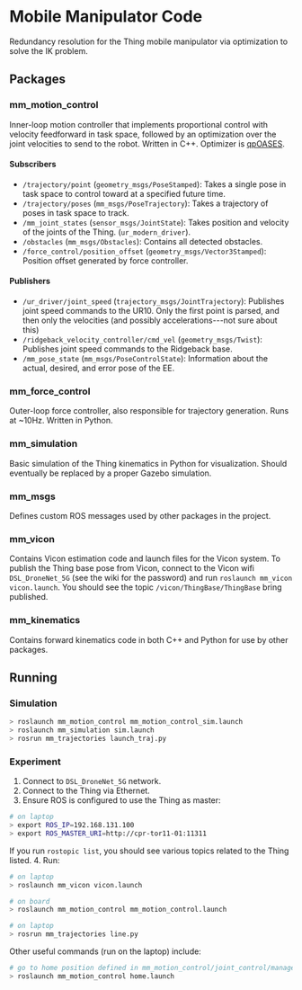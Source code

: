 # Mobile Manipulator Code

Redundancy resolution for the Thing mobile manipulator via optimization to
solve the IK problem.

## Packages

### mm_motion_control

Inner-loop motion controller that implements proportional control with velocity
feedforward in task space, followed by an optimization over the joint
velocities to send to the robot. Written in C++. Optimizer is
[qpOASES](https://projects.coin-or.org/qpOASES).

#### Subscribers
* `/trajectory/point` (`geometry_msgs/PoseStamped`): Takes a single pose in
  task space to control toward at a specified future time.
* `/trajectory/poses` (`mm_msgs/PoseTrajectory`): Takes a trajectory of poses
  in task space to track.
* `/mm_joint_states` (`sensor_msgs/JointState`): Takes position and velocity
  of the joints of the Thing.
  (`ur_modern_driver`).
* `/obstacles` (`mm_msgs/Obstacles`): Contains all detected obstacles.
* `/force_control/position_offset` (`geometry_msgs/Vector3Stamped`): Position
  offset generated by force controller.

#### Publishers
* `/ur_driver/joint_speed` (`trajectory_msgs/JointTrajectory`): Publishes joint
  speed commands to the UR10. Only the first point is parsed, and then only the
  velocities (and possibly accelerations---not sure about this)
* `/ridgeback_velocity_controller/cmd_vel` (`geometry_msgs/Twist`): Publishes
  joint speed commands to the Ridgeback base.
* `/mm_pose_state` (`mm_msgs/PoseControlState`): Information about the actual,
  desired, and error pose of the EE.

### mm_force_control

Outer-loop force controller, also responsible for trajectory generation. Runs
at ~10Hz. Written in Python.

### mm_simulation

Basic simulation of the Thing kinematics in Python for visualization. Should
eventually be replaced by a proper Gazebo simulation.

### mm_msgs

Defines custom ROS messages used by other packages in the project.

### mm_vicon

Contains Vicon estimation code and launch files for the Vicon system. To
publish the Thing base pose from Vicon, connect to the Vicon wifi
`DSL_DroneNet_5G` (see the wiki for the password) and run `roslaunch mm_vicon
vicon.launch`. You should see the topic `/vicon/ThingBase/ThingBase` bring
published.

### mm_kinematics

Contains forward kinematics code in both C++ and Python for use by other
packages.

## Running
### Simulation
```bash
> roslaunch mm_motion_control mm_motion_control_sim.launch
> roslaunch mm_simulation sim.launch
> rosrun mm_trajectories launch_traj.py
```

### Experiment
1. Connect to `DSL_DroneNet_5G` network.
2. Connect to the Thing via Ethernet.
3. Ensure ROS is configured to use the Thing as master:
```bash
# on laptop
> export ROS_IP=192.168.131.100
> export ROS_MASTER_URI=http://cpr-tor11-01:11311
```
If you run `rostopic list`, you should see various topics related to the Thing
listed.
4. Run:
```bash
# on laptop
> roslaunch mm_vicon vicon.launch

# on board
> roslaunch mm_motion_control mm_motion_control.launch

# on laptop
> rosrun mm_trajectories line.py
```

Other useful commands (run on the laptop) include:
```bash
# go to home position defined in mm_motion_control/joint_control/manager.h
> roslaunch mm_motion_control home.launch
```
